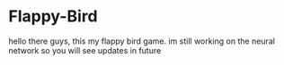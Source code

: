 # Flappy-Bird
hello there guys, this my flappy bird game. im still working on the neural network so you will see updates in future
